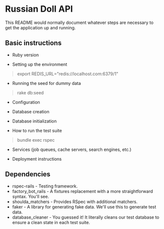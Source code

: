 # Russian Doll API

This README would normally document whatever steps are necessary to get the
application up and running.


## Basic instructions

* Ruby version

* Setting up the environment
> export REDIS_URL="redis://localhost.com:6379/1"

* Running the seed for dummy data
> rake db:seed

* Configuration

* Database creation

* Database initialization

* How to run the test suite
> bundle exec rspec

* Services (job queues, cache servers, search engines, etc.)

* Deployment instructions

## Dependencies

* rspec-rails - Testing framework.
* factory_bot_rails - A fixtures replacement with a more straightforward syntax. You'll see.
* shoulda_matchers - Provides RSpec with additional matchers.
* faker - A library for generating fake data. We'll use this to generate test data.
* database_cleaner - You guessed it! It literally cleans our test database to ensure a clean state in each test suite.
